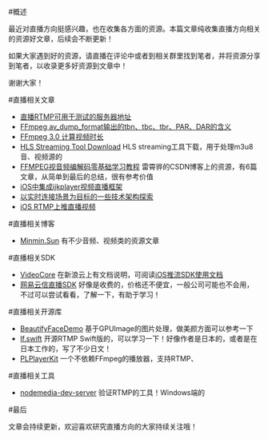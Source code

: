 #概述

最近对直播方向挺感兴趣，也在收集各方面的资源。本篇文章纯收集直播方向相关的资源好文章，后续会不断更新！

如果大家遇到好的资源，请直播在评论中或者到相关群里找到笔者，并将资源分享到笔者，以收录更多好资源到文章中！

谢谢大家！

#直播相关文章

* [直播RTMP可用于测试的服务器地址](http://www.henishuo.com/live-test-server/)
* [FFmpeg av_dump_format输出的tbn、tbc、tbr、PAR、DAR的含义](http://www.jianshu.com/p/5b78a91f1091)
* [FFmpeg 3.0 计算视频时长](http://www.jianshu.com/p/66b13b2b2979)
* [HLS Streaming Tool Download](http://www.henishuo.com/hls-streaming-tool/) HLS streaming工具下载，用于处理m3u8音、视频源的
* [FFMPEG视音频编解码零基础学习教程](http://blog.csdn.net/leixiaohua1020/article/details/15811977)  雷霄骅的CSDN博客上的资源，有6篇文章，从简单到最后的总结，很有参考价值
* [iOS中集成ijkplayer视频直播框架](http://www.jianshu.com/p/1f06b27b3ac0)
* [以实时连接场景为目标的一些技术架构探索](https://segmentfault.com/a/1190000004156991)
* [iOS RTMP上推直播视频](http://liuley.cn/%E6%8A%80%E6%9C%AF/2016/03/15/iOS-rtmp-live-stream)

#直播相关博客

* [Minmin.Sun](http://depthlove.github.io/) 有不少音频、视频类的资源文章


#直播相关SDK

* [VideoCore](https://github.com/leyleo/VideoCore) 在新浪云上有文档说明，可阅读[iOS推流SDK使用文档](https://www.sinacloud.com/doc/live/ios_push_sdk_doc.html)
* [网易云信直播SDK](http://dev.netease.im/docs?doc=devfunc_LiveStreaming) 好像是收费的，价格还不便宜，一般公司可能也不会用，不过可以尝试看看，了解一下，有助于学习！

#直播相关开源库

* [BeautifyFaceDemo](https://github.com/Guikunzhi/BeautifyFaceDemo) 基于GPUImage的图片处理，做美颜方面可以参考一下
* [lf.swift](https://github.com/shogo4405/lf.swift) 开源RTMP Swift版的，可以学习一下！好像作者是日本的，或者是在日本工作的，写了不少日文！
* [PLPlayerKit](https://github.com/pili-engineering/PLPlayerKit) 一个不依赖FFmpeg的播放器，支持RTMP、

#直播相关工具

* [nodemedia-dev-server](http://www.nodemedia.cn/zh/nodemedia-dev-server/) 验证RTMP的工具！Windows端的

#最后

文章会持续更新，欢迎喜欢研究直播方向的大家持续关注哦！

